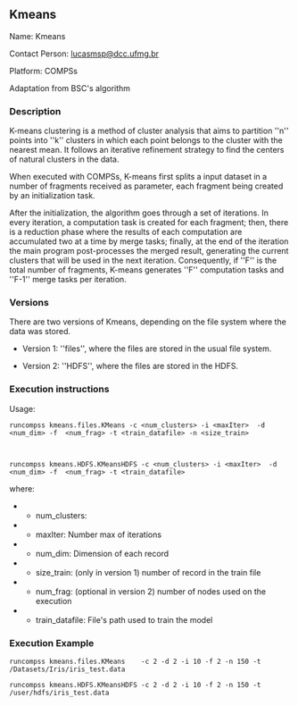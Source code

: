 ## Kmeans

Name: Kmeans

Contact Person: lucasmsp@dcc.ufmg.br

Platform: COMPSs

Adaptation from BSC's algorithm


### Description

K-means clustering is a method of cluster analysis that aims to partition ''n'' points into ''k'' clusters in which each point belongs to the cluster with the nearest mean. It follows an iterative refinement strategy to find the centers of natural clusters in the data.

When executed with COMPSs, K-means first splits a input dataset in a number of fragments received as parameter, each fragment being created by an initialization task.

After the initialization, the algorithm goes through a set of iterations. In every iteration, a computation task is created for each fragment; then, there is a reduction phase where the results of each computation are accumulated two at a time by merge tasks; finally, at the end of the iteration the main program post-processes the merged result, generating the current clusters that will be used in the next iteration. Consequently, if ''F'' is the total number of fragments, K-means generates ''F'' computation tasks and ''F-1'' merge tasks per iteration.


###  Versions
There are two versions of Kmeans, depending on the file system where the data was stored.

* Version 1: ''files'', where the files are stored in the usual file system.

* Version 2: ''HDFS'', where the files are stored in the HDFS.


###  Execution instructions
Usage:


	runcompss kmeans.files.KMeans -c <num_clusters> -i <maxIter>  -d <num_dim> -f  <num_frag> -t <train_datafile> -n <size_train>



	runcompss kmeans.HDFS.KMeansHDFS -c <num_clusters> -i <maxIter>  -d <num_dim> -f  <num_frag> -t <train_datafile>


where:

* - num_clusters:
* - maxIter: Number max of iterations
* - num_dim: Dimension of each record
* - size_train: (only in version 1) number of record in the train file
* - num_frag:   (optional in version 2) number of nodes used on the execution
* - train_datafile: File's path used to train the model

### Execution Example

	runcompss kmeans.files.KMeans    -c 2 -d 2 -i 10 -f 2 -n 150 -t /Datasets/Iris/iris_test.data

	runcompss kmeans.HDFS.KMeansHDFS -c 2 -d 2 -i 10 -f 2 -n 150 -t /user/hdfs/iris_test.data

